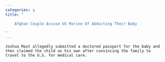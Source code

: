 ```yaml
---
categories: g
title: "

    Afghan Couple Accuse US Marine Of Abducting Their Baby

"
---
```



    Joshua Mast allegedly submitted a doctored passport for the baby and then claimed the child as his own after convincing the family to travel to the U.S. for medical care.

